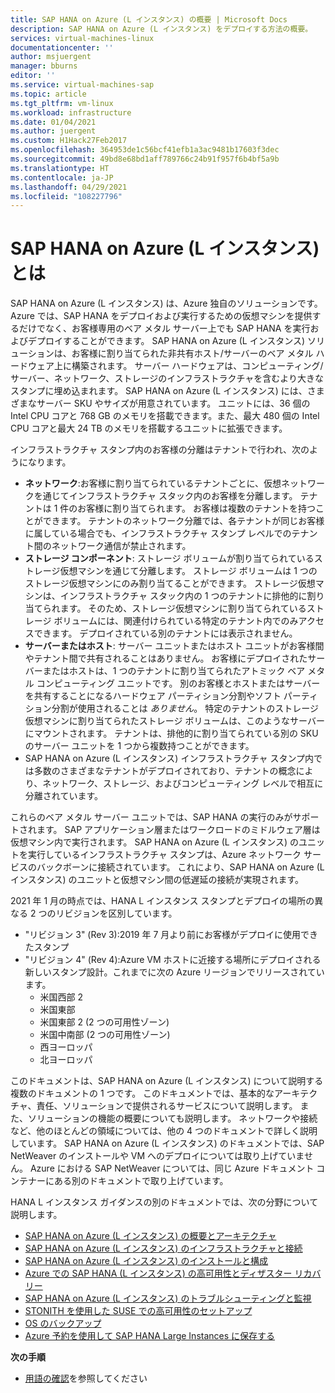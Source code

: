 ```yaml
---
title: SAP HANA on Azure (L インスタンス) の概要 | Microsoft Docs
description: SAP HANA on Azure (L インスタンス) をデプロイする方法の概要。
services: virtual-machines-linux
documentationcenter: ''
author: msjuergent
manager: bburns
editor: ''
ms.service: virtual-machines-sap
ms.topic: article
ms.tgt_pltfrm: vm-linux
ms.workload: infrastructure
ms.date: 01/04/2021
ms.author: juergent
ms.custom: H1Hack27Feb2017
ms.openlocfilehash: 364953de1c56bcf41efb1a3ac9481b17603f3dec
ms.sourcegitcommit: 49bd8e68bd1aff789766c24b91f957f6b4bf5a9b
ms.translationtype: HT
ms.contentlocale: ja-JP
ms.lasthandoff: 04/29/2021
ms.locfileid: "108227796"
---
```

#  <a name="what-is-sap-hana-on-azure-large-instances"></a>SAP HANA on Azure (L インスタンス) とは

SAP HANA on Azure (L インスタンス) は、Azure 独自のソリューションです。 Azure では、SAP HANA をデプロイおよび実行するための仮想マシンを提供するだけでなく、お客様専用のベア メタル サーバー上でも SAP HANA を実行およびデプロイすることができます。 SAP HANA on Azure (L インスタンス) ソリューションは、お客様に割り当てられた非共有ホスト/サーバーのベア メタル ハードウェア上に構築されます。 サーバー ハードウェアは、コンピューティング/サーバー、ネットワーク、ストレージのインフラストラクチャを含むより大きなスタンプに埋め込まれます。 SAP HANA on Azure (L インスタンス) には、さまざまなサーバー SKU やサイズが用意されています。 ユニットには、36 個の Intel CPU コアと 768 GB のメモリを搭載できます。また、最大 480 個の Intel CPU コアと最大 24 TB のメモリを搭載するユニットに拡張できます。

インフラストラクチャ スタンプ内のお客様の分離はテナントで行われ、次のようになります。

- **ネットワーク**:お客様に割り当てられているテナントごとに、仮想ネットワークを通じてインフラストラクチャ スタック内のお客様を分離します。 テナントは 1 件のお客様に割り当てられます。 お客様は複数のテナントを持つことができます。 テナントのネットワーク分離では、各テナントが同じお客様に属している場合でも、インフラストラクチャ スタンプ レベルでのテナント間のネットワーク通信が禁止されます。
- **ストレージ コンポーネント**: ストレージ ボリュームが割り当てられているストレージ仮想マシンを通じて分離します。 ストレージ ボリュームは 1 つのストレージ仮想マシンにのみ割り当てることができます。 ストレージ仮想マシンは、インフラストラクチャ スタック内の 1 つのテナントに排他的に割り当てられます。 そのため、ストレージ仮想マシンに割り当てられているストレージ ボリュームには、関連付けられている特定のテナント内でのみアクセスできます。 デプロイされている別のテナントには表示されません。
- **サーバーまたはホスト**: サーバー ユニットまたはホスト ユニットがお客様間やテナント間で共有されることはありません。 お客様にデプロイされたサーバーまたはホストは、1 つのテナントに割り当てられたアトミック ベア メタル コンピューティング ユニットです。 別のお客様とホストまたはサーバーを共有することになるハードウェア パーティション分割やソフト パーティション分割が使用されることは *ありません*。 特定のテナントのストレージ仮想マシンに割り当てられたストレージ ボリュームは、このようなサーバーにマウントされます。 テナントは、排他的に割り当てられている別の SKU のサーバー ユニットを 1 つから複数持つことができます。
- SAP HANA on Azure (L インスタンス) インフラストラクチャ スタンプ内では多数のさまざまなテナントがデプロイされており、テナントの概念により、ネットワーク、ストレージ、およびコンピューティング レベルで相互に分離されています。 


これらのベア メタル サーバー ユニットでは、SAP HANA の実行のみがサポートされます。 SAP アプリケーション層またはワークロードのミドルウェア層は仮想マシン内で実行されます。 SAP HANA on Azure (L インスタンス) のユニットを実行しているインフラストラクチャ スタンプは、Azure ネットワーク サービスのバックボーンに接続されています。 これにより、SAP HANA on Azure (L インスタンス) のユニットと仮想マシン間の低遅延の接続が実現されます。

2021 年 1 月の時点では、HANA L インスタンス スタンプとデプロイの場所の異なる 2 つのリビジョンを区別しています。

- "リビジョン 3" (Rev 3):2019 年 7 月より前にお客様がデプロイに使用できたスタンプ
- "リビジョン 4" (Rev 4):Azure VM ホストに近接する場所にデプロイされる新しいスタンプ設計。これまでに次の Azure リージョンでリリースされています。
    -  米国西部 2 
    -  米国東部
    -  米国東部 2 (2 つの可用性ゾーン)
    -  米国中南部 (2 つの可用性ゾーン)
    -  西ヨーロッパ
    -  北ヨーロッパ


このドキュメントは、SAP HANA on Azure (L インスタンス) について説明する複数のドキュメントの 1 つです。 このドキュメントでは、基本的なアーキテクチャ、責任、ソリューションで提供されるサービスについて説明します。 また、ソリューションの機能の概要についても説明します。 ネットワークや接続など、他のほとんどの領域については、他の 4 つのドキュメントで詳しく説明しています。 SAP HANA on Azure (L インスタンス) のドキュメントでは、SAP NetWeaver のインストールや VM へのデプロイについては取り上げていません。 Azure における SAP NetWeaver については、同じ Azure ドキュメント コンテナーにある別のドキュメントで取り上げています。 


HANA L インスタンス ガイダンスの別のドキュメントでは、次の分野について説明します。

- [SAP HANA on Azure (L インスタンス) の概要とアーキテクチャ](hana-overview-architecture.md)
- [SAP HANA on Azure (L インスタンス) のインフラストラクチャと接続](hana-overview-infrastructure-connectivity.md)
- [SAP HANA on Azure (L インスタンス) のインストールと構成](hana-installation.md)
- [Azure での SAP HANA (L インスタンス) の高可用性とディザスター リカバリー](hana-overview-high-availability-disaster-recovery.md)
- [SAP HANA on Azure (L インスタンス) のトラブルシューティングと監視](troubleshooting-monitoring.md)
- [STONITH を使用した SUSE での高可用性のセットアップ](./ha-setup-with-stonith.md)
- [OS のバックアップ](./large-instance-os-backup.md)
- [Azure 予約を使用して SAP HANA Large Instances に保存する](../../../cost-management-billing/reservations/prepay-hana-large-instances-reserved-capacity.md)

**次の手順**
- [用語の確認](hana-know-terms.md)を参照してください
